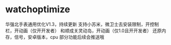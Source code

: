 # watchoptimize
华强北手表通用优化V1.3，持续更新
支持小苏米，微卫士去安装限制，开控制栏，开动画（仅开开发者）
和顺成关灵动岛，开动画（仅1.0且开开发者）
还原内存，信号，安卓版本，cpu
部分功能后续会推送哦
